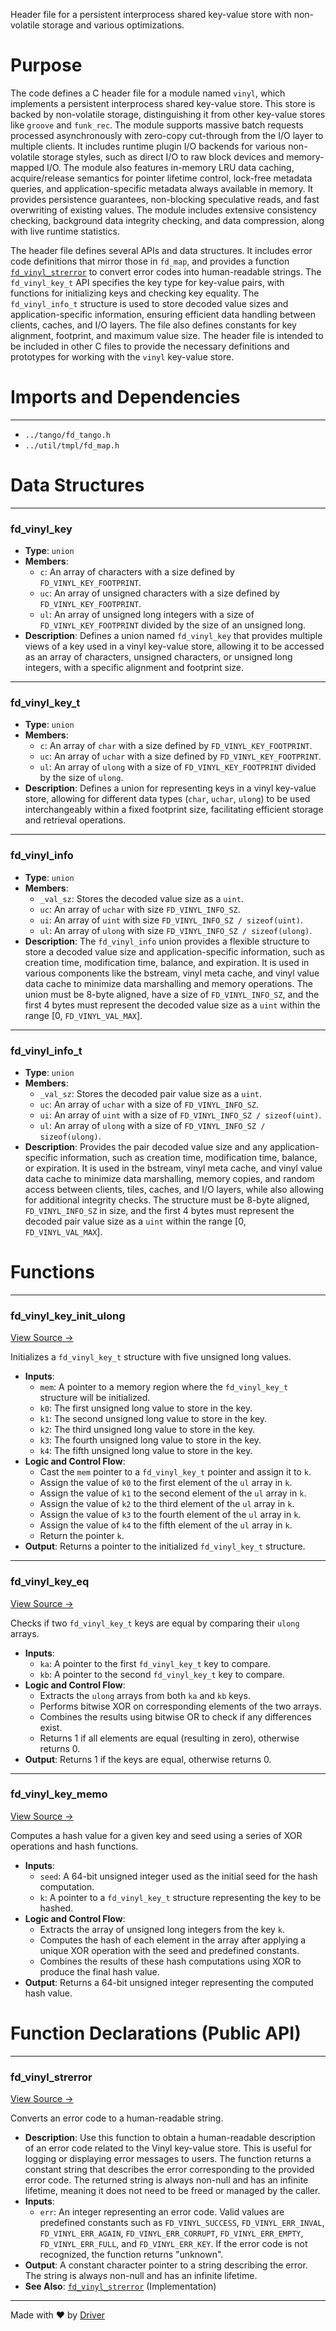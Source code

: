 <!--------------------------------------------------------------------------------->
<!-- IMPORTANT: This file is auto-generated by Driver (https://driver.ai). -------->
<!-- Manual edits may be overwritten on future commits. --------------------------->
<!--------------------------------------------------------------------------------->

Header file for a persistent interprocess shared key-value store with non-volatile storage and various optimizations.

# Purpose
The code defines a C header file for a module named `vinyl`, which implements a persistent interprocess shared key-value store. This store is backed by non-volatile storage, distinguishing it from other key-value stores like `groove` and `funk_rec`. The module supports massive batch requests processed asynchronously with zero-copy cut-through from the I/O layer to multiple clients. It includes runtime plugin I/O backends for various non-volatile storage styles, such as direct I/O to raw block devices and memory-mapped I/O. The module also features in-memory LRU data caching, acquire/release semantics for pointer lifetime control, lock-free metadata queries, and application-specific metadata always available in memory. It provides persistence guarantees, non-blocking speculative reads, and fast overwriting of existing values. The module includes extensive consistency checking, background data integrity checking, and data compression, along with live runtime statistics.

The header file defines several APIs and data structures. It includes error code definitions that mirror those in `fd_map`, and provides a function [`fd_vinyl_strerror`](<#fd_vinyl_strerror>) to convert error codes into human-readable strings. The `fd_vinyl_key_t` API specifies the key type for key-value pairs, with functions for initializing keys and checking key equality. The `fd_vinyl_info_t` structure is used to store decoded value sizes and application-specific information, ensuring efficient data handling between clients, caches, and I/O layers. The file also defines constants for key alignment, footprint, and maximum value size. The header file is intended to be included in other C files to provide the necessary definitions and prototypes for working with the `vinyl` key-value store.
# Imports and Dependencies

---
- `../tango/fd_tango.h`
- `../util/tmpl/fd_map.h`


# Data Structures

---
### fd\_vinyl\_key
- **Type**: ``union``
- **Members**:
    - ``c``: An array of characters with a size defined by `FD_VINYL_KEY_FOOTPRINT`.
    - ``uc``: An array of unsigned characters with a size defined by `FD_VINYL_KEY_FOOTPRINT`.
    - ``ul``: An array of unsigned long integers with a size of `FD_VINYL_KEY_FOOTPRINT` divided by the size of an unsigned long.
- **Description**: Defines a union named `fd_vinyl_key` that provides multiple views of a key used in a vinyl key-value store, allowing it to be accessed as an array of characters, unsigned characters, or unsigned long integers, with a specific alignment and footprint size.


---
### fd\_vinyl\_key\_t
- **Type**: `union`
- **Members**:
    - ``c``: An array of `char` with a size defined by `FD_VINYL_KEY_FOOTPRINT`.
    - ``uc``: An array of `uchar` with a size defined by `FD_VINYL_KEY_FOOTPRINT`.
    - ``ul``: An array of `ulong` with a size of `FD_VINYL_KEY_FOOTPRINT` divided by the size of `ulong`.
- **Description**: Defines a union for representing keys in a vinyl key-value store, allowing for different data types (`char`, `uchar`, `ulong`) to be used interchangeably within a fixed footprint size, facilitating efficient storage and retrieval operations.


---
### fd\_vinyl\_info
- **Type**: ``union``
- **Members**:
    - ``_val_sz``: Stores the decoded value size as a `uint`.
    - ``uc``: An array of `uchar` with size `FD_VINYL_INFO_SZ`.
    - ``ui``: An array of `uint` with size `FD_VINYL_INFO_SZ / sizeof(uint)`.
    - ``ul``: An array of `ulong` with size `FD_VINYL_INFO_SZ / sizeof(ulong)`.
- **Description**: The `fd_vinyl_info` union provides a flexible structure to store a decoded value size and application-specific information, such as creation time, modification time, balance, and expiration. It is used in various components like the bstream, vinyl meta cache, and vinyl value data cache to minimize data marshalling and memory operations. The union must be 8-byte aligned, have a size of `FD_VINYL_INFO_SZ`, and the first 4 bytes must represent the decoded value size as a `uint` within the range [0, `FD_VINYL_VAL_MAX`].


---
### fd\_vinyl\_info\_t
- **Type**: ``union``
- **Members**:
    - ``_val_sz``: Stores the decoded pair value size as a `uint`.
    - ``uc``: An array of `uchar` with a size of `FD_VINYL_INFO_SZ`.
    - ``ui``: An array of `uint` with a size of `FD_VINYL_INFO_SZ / sizeof(uint)`.
    - ``ul``: An array of `ulong` with a size of `FD_VINYL_INFO_SZ / sizeof(ulong)`.
- **Description**: Provides the pair decoded value size and any application-specific information, such as creation time, modification time, balance, or expiration. It is used in the bstream, vinyl meta cache, and vinyl value data cache to minimize data marshalling, memory copies, and random access between clients, tiles, caches, and I/O layers, while also allowing for additional integrity checks. The structure must be 8-byte aligned, `FD_VINYL_INFO_SZ` in size, and the first 4 bytes must represent the decoded pair value size as a `uint` within the range [0, `FD_VINYL_VAL_MAX`].


# Functions

---
### fd\_vinyl\_key\_init\_ulong<!-- {{#callable:fd_vinyl_key_init_ulong}} -->
[View Source →](<../../../../src/vinyl/fd_vinyl_base.h#L191>)

Initializes a `fd_vinyl_key_t` structure with five unsigned long values.
- **Inputs**:
    - `mem`: A pointer to a memory region where the `fd_vinyl_key_t` structure will be initialized.
    - `k0`: The first unsigned long value to store in the key.
    - `k1`: The second unsigned long value to store in the key.
    - `k2`: The third unsigned long value to store in the key.
    - `k3`: The fourth unsigned long value to store in the key.
    - `k4`: The fifth unsigned long value to store in the key.
- **Logic and Control Flow**:
    - Cast the `mem` pointer to a `fd_vinyl_key_t` pointer and assign it to `k`.
    - Assign the value of `k0` to the first element of the `ul` array in `k`.
    - Assign the value of `k1` to the second element of the `ul` array in `k`.
    - Assign the value of `k2` to the third element of the `ul` array in `k`.
    - Assign the value of `k3` to the fourth element of the `ul` array in `k`.
    - Assign the value of `k4` to the fifth element of the `ul` array in `k`.
    - Return the pointer `k`.
- **Output**: Returns a pointer to the initialized `fd_vinyl_key_t` structure.


---
### fd\_vinyl\_key\_eq<!-- {{#callable:fd_vinyl_key_eq}} -->
[View Source →](<../../../../src/vinyl/fd_vinyl_base.h#L208>)

Checks if two `fd_vinyl_key_t` keys are equal by comparing their `ulong` arrays.
- **Inputs**:
    - `ka`: A pointer to the first `fd_vinyl_key_t` key to compare.
    - `kb`: A pointer to the second `fd_vinyl_key_t` key to compare.
- **Logic and Control Flow**:
    - Extracts the `ulong` arrays from both `ka` and `kb` keys.
    - Performs bitwise XOR on corresponding elements of the two arrays.
    - Combines the results using bitwise OR to check if any differences exist.
    - Returns 1 if all elements are equal (resulting in zero), otherwise returns 0.
- **Output**: Returns 1 if the keys are equal, otherwise returns 0.


---
### fd\_vinyl\_key\_memo<!-- {{#callable:fd_vinyl_key_memo}} -->
[View Source →](<../../../../src/vinyl/fd_vinyl_base.h#L223>)

Computes a hash value for a given key and seed using a series of XOR operations and hash functions.
- **Inputs**:
    - `seed`: A 64-bit unsigned integer used as the initial seed for the hash computation.
    - `k`: A pointer to a `fd_vinyl_key_t` structure representing the key to be hashed.
- **Logic and Control Flow**:
    - Extracts the array of unsigned long integers from the key `k`.
    - Computes the hash of each element in the array after applying a unique XOR operation with the seed and predefined constants.
    - Combines the results of these hash computations using XOR to produce the final hash value.
- **Output**: Returns a 64-bit unsigned integer representing the computed hash value.


# Function Declarations (Public API)

---
### fd\_vinyl\_strerror<!-- {{#callable_declaration:fd_vinyl_strerror}} -->
[View Source →](<../../../../src/vinyl/fd_vinyl_base.h#L131>)

Converts an error code to a human-readable string.
- **Description**: Use this function to obtain a human-readable description of an error code related to the Vinyl key-value store. This is useful for logging or displaying error messages to users. The function returns a constant string that describes the error corresponding to the provided error code. The returned string is always non-null and has an infinite lifetime, meaning it does not need to be freed or managed by the caller.
- **Inputs**:
    - `err`: An integer representing an error code. Valid values are predefined constants such as `FD_VINYL_SUCCESS`, `FD_VINYL_ERR_INVAL`, `FD_VINYL_ERR_AGAIN`, `FD_VINYL_ERR_CORRUPT`, `FD_VINYL_ERR_EMPTY`, `FD_VINYL_ERR_FULL`, and `FD_VINYL_ERR_KEY`. If the error code is not recognized, the function returns "unknown".
- **Output**: A constant character pointer to a string describing the error. The string is always non-null and has an infinite lifetime.
- **See Also**: [`fd_vinyl_strerror`](<fd_vinyl_base.c.md#fd_vinyl_strerror>)  (Implementation)



---
Made with ❤️ by [Driver](https://www.driver.ai/)